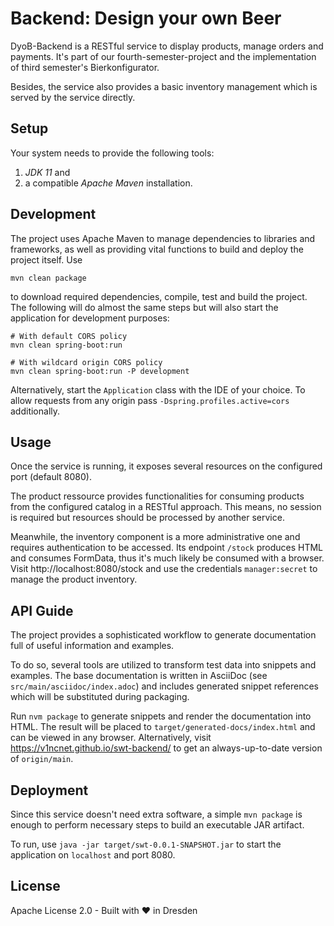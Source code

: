 Backend: Design your own Beer
=============================

DyoB-Backend is a RESTful service to display products, manage orders and
payments. It's part of our fourth-semester-project and the implementation of
third semester's Bierkonfigurator.

Besides, the service also provides a basic inventory management which is served
by the service directly.


Setup
-----

Your system needs to provide the following tools:

1. _JDK 11_ and
2. a compatible _Apache Maven_ installation.


Development
-----------

The project uses Apache Maven to manage dependencies to libraries and
frameworks, as well as providing vital functions to build and deploy the project
itself. Use

```shell
mvn clean package
```

to download required dependencies, compile, test and build the project. The
following will do almost the same steps but will also start the application for
development purposes:

```shell
# With default CORS policy
mvn clean spring-boot:run

# With wildcard origin CORS policy
mvn clean spring-boot:run -P development
```

Alternatively, start the `Application` class with the IDE of your choice. To
allow requests from any origin pass `-Dspring.profiles.active=cors`
additionally.


Usage
-----

Once the service is running, it exposes several resources on the configured
port (default 8080).

The product ressource provides functionalities for consuming products from the
configured catalog in a RESTful approach. This means, no session is required but
resources should be processed by another service.

Meanwhile, the inventory component is a more administrative one and requires
authentication to be accessed. Its endpoint `/stock` produces HTML and consumes
FormData, thus it's much likely be consumed with a browser. Visit
http://localhost:8080/stock and use the credentials `manager:secret` to manage
the product inventory.


API Guide
---------

The project provides a sophisticated workflow to generate documentation full of
useful information and examples.

To do so, several tools are utilized to transform test data into snippets and
examples. The base documentation is written in AsciiDoc
(see `src/main/asciidoc/index.adoc`) and includes generated snippet references
which will be substituted during packaging.

Run `nvm package` to generate snippets and render the documentation into HTML.
The result will be placed to `target/generated-docs/index.html` and can be
viewed in any browser. Alternatively, visit
https://v1ncnet.github.io/swt-backend/ to get an always-up-to-date version of
`origin/main`.


Deployment
----------

Since this service doesn't need extra software, a simple `mvn package` is enough
to perform necessary steps to build an executable JAR artifact.

To run, use `java -jar target/swt-0.0.1-SNAPSHOT.jar` to start the application
on `localhost` and port 8080.


License
-------

Apache License 2.0 - Built with :heart: in Dresden
